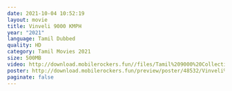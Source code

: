 ```yaml
---
date: 2021-10-04 10:52:19
layout: movie
title: Vinveli 9000 KMPH
year: "2021"
language: Tamil Dubbed
quality: HD
category: Tamil Movies 2021
size: 500MB
video: http://download.mobilerockers.fun//files/Tamil%209000%20Collection/Vinveli%209000%20KMPH%20(2021)/Vinveli%209000%20KMPH%20(2021)%20Full%20Movies/Vinveli%209000%20KMPH%20(2021)%20HDRip/Vinveli%209000%20Kmph%20(2021)%20HDRip%20Single%20Part.mp4
poster: http://download.mobilerockers.fun/preview/poster/48532/Vinveli%209000%20KMPH%20(2021).png
paginate: false
---
```

